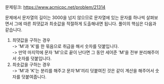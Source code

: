 문제링크: https://www.acmicpc.net/problem/21314

문제에서 문자열의 길이는 3000을 넘지 않으므로 문자열에 있는 문자를 하나씩 살펴보면서 그에 따른 최댓값과 최솟값을 적절하게 도출해내면 됩니다. 풀이의 핵심은 다음과 같습니다.

1. 최댓값을 구하는 경우  
   -> 'M'과 'K'를 한 묶음으로 취급을 해서 숫자를 덧붙입니다.  
   -> 만약 마지막에 문자 'M'으로 끝이 난다면 그 동안 세어준 'M'을 전부 분리해주어서 숫자를 덧붙입니다.
2. 최솟값을 구하는 경우  
   -> 'M'과 'K'는 분리를 해주고 문자'M'끼리 덧붙여진 것은 같이 계산을 해주어서 숫자를 덧붙여줍니다.
